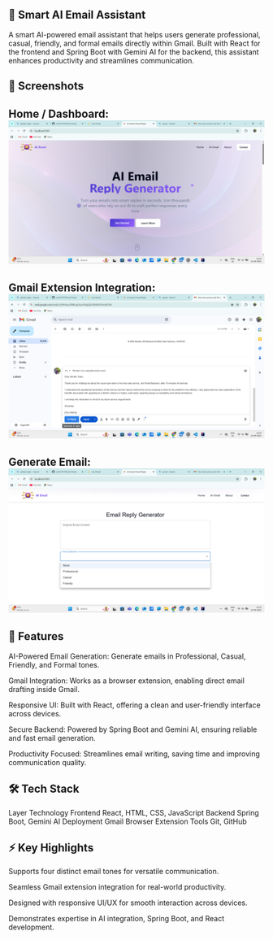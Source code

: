 ## 🤖 Smart AI Email Assistant
A smart AI-powered email assistant that helps users generate professional, casual, friendly, and formal emails directly within Gmail. Built with React for the frontend and Spring Boot with Gemini AI for the backend, this assistant enhances productivity and streamlines communication.

## 🎨 Screenshots

## Home / Dashboard: ![Home Page](https://github.com/rohit159159/AI-Email-Assistant/blob/343049f4561389749c125279ecc0e098ad870745/Screenshot%202025-09-22%20125454.png)


## Gmail Extension Integration:![Home Page](https://github.com/rohit159159/AI-Email-Assistant/blob/b440b0a0e197ce1c5f5ad1ae4097c0dc63203155/Screenshot%202025-09-22%20125417.png)


## Generate Email:![Home Page](https://github.com/rohit159159/AI-Email-Assistant/blob/fa43c8b0a4fc169cef2085e3e00edbab9dffad6a/Screenshot%202025-09-22%20125529.png)


## 🚀 Features

AI-Powered Email Generation: Generate emails in Professional, Casual, Friendly, and Formal tones.

Gmail Integration: Works as a browser extension, enabling direct email drafting inside Gmail.

Responsive UI: Built with React, offering a clean and user-friendly interface across devices.

Secure Backend: Powered by Spring Boot and Gemini AI, ensuring reliable and fast email generation.

Productivity Focused: Streamlines email writing, saving time and improving communication quality.

## 🛠 Tech Stack
Layer	Technology
Frontend	React, HTML, CSS, JavaScript
Backend	Spring Boot, Gemini AI
Deployment	Gmail Browser Extension
Tools	Git, GitHub

## ⚡ Key Highlights

Supports four distinct email tones for versatile communication.

Seamless Gmail extension integration for real-world productivity.

Designed with responsive UI/UX for smooth interaction across devices.

Demonstrates expertise in AI integration, Spring Boot, and React development.
